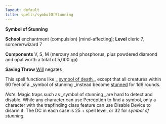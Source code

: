 ```yaml
---
layout: default
title: spells/symbolOfStunning
---
```

 **Symbol of Stunning**

**School** enchantment (compulsion) [mind-affecting]; **Level** cleric 7, sorcerer/wizard 7

**Components** V, S, M (mercury and phosphorus, plus powdered diamond and opal worth a total of 5,000 gp)

**Saving Throw** [Will](../combat#_will) negates

This spell functions like _ [symbol of death](symbolOfDeath#_symbol-of-death)_, except that all creatures within 60 feet of a _symbol of stunning _instead become [stunned](../glossary#_stunned) for 1d6 rounds.

_Note_: Magic traps such as _symbol of stunning _are hard to detect and disable. While any character can use Perception to find a symbol, only a character with the trapfinding class feature can use Disable Device to disarm it. The DC in each case is 25 + spell level, or 32 for _symbol of stunning_.

